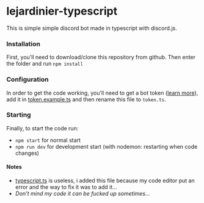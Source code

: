 # lejardinier-typescript
This is simple simple discord bot made in typescript with discord.js.

### Installation

First, you'll need to download/clone this repository from github. Then enter the folder and run `npm install`

### Configuration

In order to get the code working, you'll need to get a bot token ([learn more](https://www.writebots.com/discord-bot-token/)), add it in [token.example.ts](./src/config/token.example.ts) and then rename this file to `token.ts`.

### Starting

Finally, to start the code run:
- `npm start` for normal start
- `npm run dev` for development start (with nodemon: restarting when code changes)

#### Notes

- [typescript.ts](./typescript.ts) is useless, i added this file because my code editor put an error and the way to fix it was to add it...
- *Don't mind my code it can be fucked up sometimes...*
